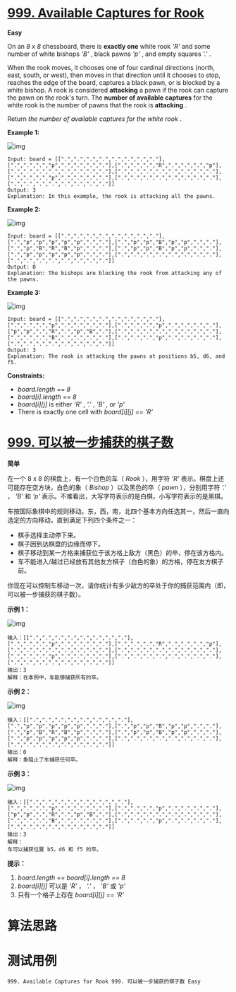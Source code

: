 # [999. Available Captures for Rook][enTitle]

**Easy**

On an  *8 x 8*  chessboard, there is **exactly one**  white rook  *'R'*  and some number of white bishops  *'B'* , black pawns  *'p'* , and empty squares  *'.'* .

When the rook moves, it chooses one of four cardinal directions (north, east, south, or west), then moves in that direction until it chooses to stop, reaches the edge of the board, captures a black pawn, or is blocked by a white bishop. A rook is considered **attacking**  a pawn if the rook can capture the pawn on the rook's turn. The **number of available captures**  for the white rook is the number of pawns that the rook is **attacking** .

Return  *the number of available captures for the white rook* .



**Example 1:** 

![img](https://assets.leetcode.com/uploads/2019/02/20/1253_example_1_improved.PNG)

```
Input: board = [[".",".",".",".",".",".",".","."],[".",".",".","p",".",".",".","."],[".",".",".","R",".",".",".","p"],[".",".",".",".",".",".",".","."],[".",".",".",".",".",".",".","."],[".",".",".","p",".",".",".","."],[".",".",".",".",".",".",".","."],[".",".",".",".",".",".",".","."]]
Output: 3
Explanation: In this example, the rook is attacking all the pawns.

```

**Example 2:** 

![img](https://assets.leetcode.com/uploads/2019/02/19/1253_example_2_improved.PNG)

```
Input: board = [[".",".",".",".",".",".",".","."],[".","p","p","p","p","p",".","."],[".","p","p","B","p","p",".","."],[".","p","B","R","B","p",".","."],[".","p","p","B","p","p",".","."],[".","p","p","p","p","p",".","."],[".",".",".",".",".",".",".","."],[".",".",".",".",".",".",".","."]]
Output: 0
Explanation: The bishops are blocking the rook from attacking any of the pawns.

```

**Example 3:** 

![img](https://assets.leetcode.com/uploads/2019/02/20/1253_example_3_improved.PNG)

```
Input: board = [[".",".",".",".",".",".",".","."],[".",".",".","p",".",".",".","."],[".",".",".","p",".",".",".","."],["p","p",".","R",".","p","B","."],[".",".",".",".",".",".",".","."],[".",".",".","B",".",".",".","."],[".",".",".","p",".",".",".","."],[".",".",".",".",".",".",".","."]]
Output: 3
Explanation: The rook is attacking the pawns at positions b5, d6, and f5.

```



**Constraints:** 

-  *board.length == 8*  
-  *board[i].length == 8*  
-  *board[i][j]*  is either  *'R'* ,  *'.'* ,  *'B'* , or  *'p'*  
- There is exactly one cell with  *board[i][j] == 'R'* 


# [999. 可以被一步捕获的棋子数][cnTitle]

**简单**

在一个 8 x 8 的棋盘上，有一个白色的车（ *Rook* ），用字符  *'R'*  表示。棋盘上还可能存在空方块，白色的象（ *Bishop* ）以及黑色的卒（ *pawn* ），分别用字符  *'.'* ， *'B'*  和  *'p'*  表示。不难看出，大写字符表示的是白棋，小写字符表示的是黑棋。

车按国际象棋中的规则移动。东，西，南，北四个基本方向任选其一，然后一直向选定的方向移动，直到满足下列四个条件之一：

- 棋手选择主动停下来。 
- 棋子因到达棋盘的边缘而停下。 
- 棋子移动到某一方格来捕获位于该方格上敌方（黑色）的卒，停在该方格内。 
- 车不能进入/越过已经放有其他友方棋子（白色的象）的方格，停在友方棋子前。

你现在可以控制车移动一次，请你统计有多少敌方的卒处于你的捕获范围内（即，可以被一步捕获的棋子数）。



**示例 1：** 

![img](https://assets.leetcode-cn.com/aliyun-lc-upload/uploads/2019/02/23/1253_example_1_improved.PNG)

```
输入：[[".",".",".",".",".",".",".","."],[".",".",".","p",".",".",".","."],[".",".",".","R",".",".",".","p"],[".",".",".",".",".",".",".","."],[".",".",".",".",".",".",".","."],[".",".",".","p",".",".",".","."],[".",".",".",".",".",".",".","."],[".",".",".",".",".",".",".","."]]
输出：3
解释：在本例中，车能够捕获所有的卒。

```

**示例 2：** 

![img](https://assets.leetcode-cn.com/aliyun-lc-upload/uploads/2019/02/23/1253_example_2_improved.PNG)

```
输入：[[".",".",".",".",".",".",".","."],[".","p","p","p","p","p",".","."],[".","p","p","B","p","p",".","."],[".","p","B","R","B","p",".","."],[".","p","p","B","p","p",".","."],[".","p","p","p","p","p",".","."],[".",".",".",".",".",".",".","."],[".",".",".",".",".",".",".","."]]
输出：0
解释：象阻止了车捕获任何卒。

```

**示例 3：** 

![img](https://assets.leetcode-cn.com/aliyun-lc-upload/uploads/2019/02/23/1253_example_3_improved.PNG)

```
输入：[[".",".",".",".",".",".",".","."],[".",".",".","p",".",".",".","."],[".",".",".","p",".",".",".","."],["p","p",".","R",".","p","B","."],[".",".",".",".",".",".",".","."],[".",".",".","B",".",".",".","."],[".",".",".","p",".",".",".","."],[".",".",".",".",".",".",".","."]]
输出：3
解释：
车可以捕获位置 b5，d6 和 f5 的卒。

```



**提示：** 

1.  *board.length == board[i].length == 8*  
2.  *board[i][j]*  可以是  *'R'* ， *'.'* ， *'B'*  或  *'p'*  
3. 只有一个格子上存在  *board[i][j] == 'R'* 




# 算法思路

# 测试用例
```
999. Available Captures for Rook 999. 可以被一步捕获的棋子数 Easy
```

[enTitle]: https://leetcode.com/problems/available-captures-for-rook/
[cnTitle]: https://leetcode-cn.com/problems/available-captures-for-rook/

